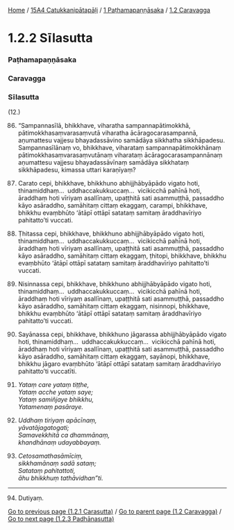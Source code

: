 
[Home](/) / [15A4 Catukkanipātapāḷi](/tipitaka/15A4.md) / [1 Paṭhamapaṇṇāsaka](/tipitaka/15A4/1.md) / [1.2 Caravagga](/tipitaka/15A4/1/1.2.md)

# 1.2.2 Sīlasutta

### Paṭhamapaṇṇāsaka

### Caravagga

### Sīlasutta

(12.)

86. “Sampannasīlā, bhikkhave, viharatha sampannapātimokkhā, pātimokkhasaṃvarasaṃvutā viharatha ācāragocarasampannā, aṇumattesu vajjesu bhayadassāvino samādāya sikkhatha sikkhāpadesu. Sampannasīlānaṃ vo, bhikkhave, viharataṃ sampannapātimokkhānaṃ pātimokkhasaṃvarasaṃvutānaṃ viharataṃ ācāragocarasampannānaṃ aṇumattesu vajjesu bhayadassāvīnaṃ samādāya sikkhataṃ sikkhāpadesu, kimassa uttari karaṇīyaṃ?

87. Carato cepi, bhikkhave, bhikkhuno abhijjhābyāpādo vigato hoti, thinamiddhaṃ…  uddhaccakukkuccaṃ…  vicikicchā pahīnā hoti, āraddhaṃ hoti vīriyaṃ asallīnaṃ, upaṭṭhitā sati asammuṭṭhā, passaddho kāyo asāraddho, samāhitaṃ cittaṃ ekaggaṃ, carampi, bhikkhave, bhikkhu evaṃbhūto ‘ātāpī ottāpī satataṃ samitaṃ āraddhavīriyo pahitatto’ti vuccati.

88. Ṭhitassa cepi, bhikkhave, bhikkhuno abhijjhābyāpādo vigato hoti, thinamiddhaṃ…  uddhaccakukkuccaṃ…  vicikicchā pahīnā hoti, āraddhaṃ hoti vīriyaṃ asallīnaṃ, upaṭṭhitā sati asammuṭṭhā, passaddho kāyo asāraddho, samāhitaṃ cittaṃ ekaggaṃ, ṭhitopi, bhikkhave, bhikkhu evaṃbhūto ‘ātāpī ottāpī satataṃ samitaṃ āraddhavīriyo pahitatto’ti vuccati.

89. Nisinnassa cepi, bhikkhave, bhikkhuno abhijjhābyāpādo vigato hoti, thinamiddhaṃ…  uddhaccakukkuccaṃ…  vicikicchā pahīnā hoti, āraddhaṃ hoti vīriyaṃ asallīnaṃ, upaṭṭhitā sati asammuṭṭhā, passaddho kāyo asāraddho, samāhitaṃ cittaṃ ekaggaṃ, nisinnopi, bhikkhave, bhikkhu evaṃbhūto ‘ātāpī ottāpī satataṃ samitaṃ āraddhavīriyo pahitatto’ti vuccati.

90. Sayānassa cepi, bhikkhave, bhikkhuno jāgarassa abhijjhābyāpādo vigato hoti, thinamiddhaṃ…  uddhaccakukkuccaṃ…  vicikicchā pahīnā hoti, āraddhaṃ hoti vīriyaṃ asallīnaṃ, upaṭṭhitā sati asammuṭṭhā, passaddho kāyo asāraddho, samāhitaṃ cittaṃ ekaggaṃ, sayānopi, bhikkhave, bhikkhu jāgaro evaṃbhūto ‘ātāpī ottāpī satataṃ samitaṃ āraddhavīriyo pahitatto’ti vuccatīti.

91. _Yataṃ care yataṃ tiṭṭhe,_  
_Yataṃ acche yataṃ saye;_  
_Yataṃ samiñjaye bhikkhu,_  
_Yatamenaṃ pasāraye._  


92. _Uddhaṃ tiriyaṃ apācīnaṃ,_  
_yāvatājagatogati;_  
_Samavekkhitā ca dhammānaṃ,_  
_khandhānaṃ udayabbayaṃ._  


93. _Cetosamathasāmīciṃ,_  
_sikkhamānaṃ sadā sataṃ;_  
_Satataṃ pahitattoti,_  
_āhu bhikkhuṃ tathāvidhan”ti._  


---

94. Dutiyaṃ.



[Go to previous page (1.2.1 Carasutta)](/tipitaka/15A4/1/1.2/1.2.1.md) / [Go to parent page (1.2 Caravagga)](/tipitaka/15A4/1/1.2.md) / [Go to next page (1.2.3 Padhānasutta)](/tipitaka/15A4/1/1.2/1.2.3.md)


